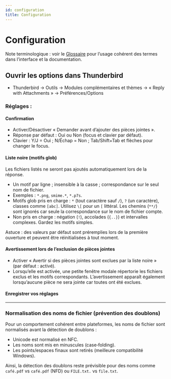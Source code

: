 ```yaml
---
id: configuration
title: Configuration
---
```


# Configuration

Note terminologique : voir le [Glossaire](glossary) pour l’usage cohérent des termes dans l’interface et la documentation.

## Ouvrir les options dans Thunderbird

- Thunderbird → Outils → Modules complémentaires et thèmes → « Reply with Attachments » → Préférences/Options

### Réglages :

#### Confirmation

- Activer/Désactiver « Demander avant d’ajouter des pièces jointes ».
- Réponse par défaut : Oui ou Non (focus et clavier par défaut).
- Clavier : Y/J = Oui ; N/Échap = Non ; Tab/Shift+Tab et flèches pour changer le focus.

#### Liste noire (motifs glob)

Les fichiers listés ne seront pas ajoutés automatiquement lors de la réponse.

- Un motif par ligne ; insensible à la casse ; correspondance sur le seul nom de fichier.
- Exemples : `*.png`, `smime.*`, `*.p7s`.
- Motifs glob pris en charge : `*` (tout caractère sauf `/`), `?` (un caractère), classes comme `[abc]`. Utilisez `\[` pour un `[` littéral. Les chemins (`**/`) sont ignorés car seule la correspondance sur le nom de fichier compte.
- Non pris en charge : négation (`!`), accolades (`{..}`) et intervalles complexes. Gardez les motifs simples.

Astuce : des valeurs par défaut sont préremplies lors de la première ouverture et peuvent être réinitialisées à tout moment.

#### Avertissement lors de l’exclusion de pièces jointes

- Activer « Avertir si des pièces jointes sont exclues par la liste noire » (par défaut : activé).
- Lorsqu’elle est activée, une petite fenêtre modale répertorie les fichiers exclus et les motifs correspondants. L’avertissement apparaît également lorsqu’aucune pièce ne sera jointe car toutes ont été exclues.

#### Enregistrer vos réglages

---

### Normalisation des noms de fichier (prévention des doublons)

Pour un comportement cohérent entre plateformes, les noms de fichier sont normalisés avant la détection de doublons :

- Unicode est normalisé en NFC.
- Les noms sont mis en minuscules (case‑folding).
- Les points/espaces finaux sont retirés (meilleure compatibilité Windows).

Ainsi, la détection des doublons reste prévisible pour des noms comme `café.pdf` vs `café.pdf` (NFD) ou `FILE.txt.` vs `file.txt`.
